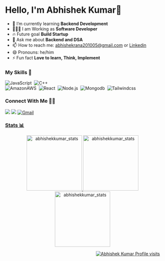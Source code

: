 # Hello, I'm Abhishek Kumar👋

- 🌱 I’m currently learning **Backend Development**
- 👨🏻‍🏫 I am Working as **Software Developer**
- 🔥  Future goal **Build Startup**
- 💬 Ask me about **Backend and DSA**
- 📫 How to reach me: abhishekrana201005@gmail.com or [Linkedin](https://www.linkedin.com/in/abhishek-kumar-84b97b145/)
- 😄 Pronouns: he/him
- ⚡ Fun fact **Love to learn, Think, Implement**

<!-- Skills -->
### My Skills 🚀
![JavaScript](https://img.shields.io/badge/-JavaScript-05122A?style=flat&logo=javascript)&nbsp;
![C++](https://img.shields.io/badge/-C++-05122A?style=flat&logo=C%2B%2B&logoColor=00599C)\
![AmazonAWS](https://img.shields.io/badge/-AWS-05122A?style=flat&logo=amazonaws)&nbsp;
![React](https://img.shields.io/badge/-React-05122A?style=flat&logo=react)&nbsp;
![Node.js](https://img.shields.io/badge/-Node.js-05122A?style=flat&logo=node.js)&nbsp;
![Mongodb](https://img.shields.io/badge/-Mongodb-05122A?style=flat&logo=mongodb)&nbsp;
![Tailwindcss](https://img.shields.io/badge/-Tailwindcss-05122A?style=flat&logo=tailwindcss)&nbsp;

### Connect With Me 🤝🤝
[<img src="https://img.shields.io/badge/Linkedin-%230077B5.svg?&style=for-the-badge&logo=linkedin&logoColor=white" />](https://www.linkedin.com/in/abhishek-kumar-84b97b145/)
[<img src = "https://img.shields.io/badge/Twitter-%2320A1F1.svg?&style=for-the-badge&logo=twitter&logoColor=white">](https://twitter.com/Im_abhi201005)
<a href="mailto:abhishekrana201005@gmail.com">
<img alt="Gmail" src="https://img.shields.io/badge/Gmail-D14836?style=for-the-badge&logo=gmail&logoColor=white" />
### Stats 📊
<p align="center"> 
  <img height="180em" src="https://github-readme-stats.vercel.app/api?username=abhishekkumar201005&show_icons=true" alt="abhishekkumar_stats" /> 
  <img height="180em" src="https://github-readme-stats.vercel.app/api/top-langs/?username=abhishekkumar201005&layout=compact" alt="abhishekkumar_stats" />
  <img height="180em" src="https://github-readme-streak-stats.herokuapp.com/?user=abhishekkumar201005&" alt="abhishekkumar_stats"/>
</p>
<p align="right"> <img src="https://komarev.com/ghpvc/?username=abhishekkumar201005" alt="Abhishek Kumar Profile visits" /></p>
